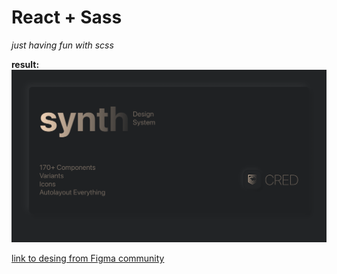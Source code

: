 # React + Sass

_just having fun with scss_

**result:**
![result image](./resullt.png)

[link to desing from Figma community](https://www.figma.com/community/file/1001365737437617016)
